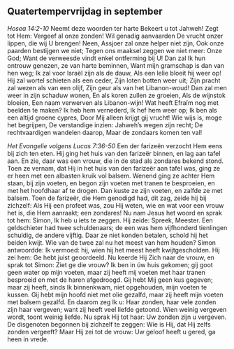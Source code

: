 ## Quatertempervrijdag in september

*Hosea 14:2-10*
Neemt deze woorden ter harte Bekeert u tot Jahweh! Zegt tot Hem: Vergeef al onze zonden! Wil genadig aanvaarden De vrucht onzer lippen, die wij U brengen! Neen, Assjoer zal onze helper niet zijn, Ook onze paarden bestijgen we niet; Tegen ons maaksel zeggen we niet meer: Onze God; Want de verweesde vindt enkel ontferming bij U! Dan zal Ik hun ontrouw genezen, ze van harte beminnen, Want mijn gramschap is dan van hen weg; Ik zal voor Israël zijn als de dauw, Als een lelie bloeit hij weer op! Hij zal wortel schieten als een ceder, Zijn loten botten weer uit; Zijn pracht zal wezen als van een olijf, Zijn geur als van het Libanon-woud! Dan zal men weer in zijn schaduw wonen, En als koren zullen ze groeien, Als de wijnstok bloeien, Een naam verwerven als Libanon-wijn! Wat heeft Efraïm nog met beelden te maken? Ik heb hem vernederd, Ik hef hem weer op; Ik ben als een altijd groene cypres, Door Mij alleen krijgt gij vrucht! Wie wijs is, moge het begrijpen, De verstandige inzien: Jahweh’s wegen zijn recht; De rechtvaardigen wandelen daarop, Maar de zondaars komen ten val!  

*Het Evangelie volgens Lucas 7:36-50*
Een der farizeën verzocht Hem eens bij zich ten eten. Hij ging het huis van den farizeër binnen, en lag aan tafel aan. En zie, daar was een vrouw, die in de stad als zondares bekend stond. Toen ze vernam, dat Hij in het huis van den farizeër aan tafel was, ging ze er heen met een albasten kruik vol balsem. Wenend ging ze achter Hem staan, bij zijn voeten, en begon zijn voeten met tranen te besproeien, en met het hoofdhaar af te drogen. Dan kuste ze zijn voeten, en zalfde ze met balsem. Toen de farizeër, die Hem genodigd had, dit zag, zeide hij bij zichzelf: Als Hij een profeet was, zou Hij weten, wie en wat voor een vrouw het is, die Hem aanraakt; een zondares! Nu nam Jesus het woord en sprak tot hem: Simon, Ik heb u iets te zeggen. Hij zeide: Spreek, Meester. Een geldschieter had twee schuldenaars; de een was hem vijfhonderd tienlingen schuldig, de andere vijftig. Daar ze niet konden betalen, schold hij het beiden kwijt. Wie van de twee zal nu het meest van hem houden? Simon antwoordde: Ik vermoed: hij, wien hij het meest heeft kwijtgescholden. Hij zei hem: Ge hebt juist geoordeeld. Nu keerde Hij Zich naar de vrouw, en sprak tot Simon: Ziet ge die vrouw? Ik ben in úw huis gekomen; gij goot geen water op mijn voeten, maar zij heeft mij voeten met haar tranen besproeid en met de haren afgedroogd. Gij hebt Mij geen kus gegeven; maar zij heeft, sinds Ik binnenkwam, niet opgehouden, mijn voeten te kussen. Gij hebt mijn hoofd niet met olie gezalfd, maar zij heeft mijn voeten met balsem gezalfd. En daarom zeg Ik u: Haar zonden, haar vele zonden zijn haar vergeven; want zij heeft veel liefde getoond. Wien weinig vergeven wordt, toont weinig liefde. Nu sprak Hij tot haar: Uw zonden zijn u vergeven. De disgenoten begonnen bij zichzelf te zeggen: Wie is Hij, dat Hij zelfs zonden vergeeft? Maar Hij zei tot de vrouw: Uw geloof heeft u gered, ga heen in vrede. 

